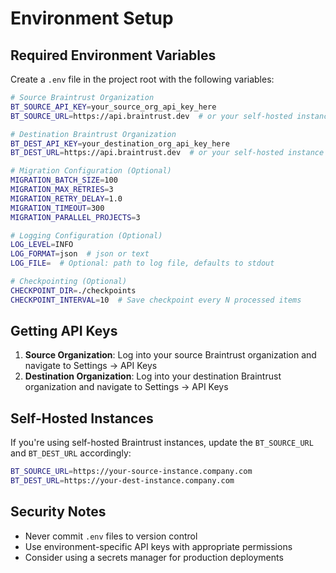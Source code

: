 # Environment Setup

## Required Environment Variables

Create a `.env` file in the project root with the following variables:

```bash
# Source Braintrust Organization
BT_SOURCE_API_KEY=your_source_org_api_key_here
BT_SOURCE_URL=https://api.braintrust.dev  # or your self-hosted instance

# Destination Braintrust Organization  
BT_DEST_API_KEY=your_destination_org_api_key_here
BT_DEST_URL=https://api.braintrust.dev  # or your self-hosted instance

# Migration Configuration (Optional)
MIGRATION_BATCH_SIZE=100
MIGRATION_MAX_RETRIES=3
MIGRATION_RETRY_DELAY=1.0
MIGRATION_TIMEOUT=300
MIGRATION_PARALLEL_PROJECTS=3

# Logging Configuration (Optional)
LOG_LEVEL=INFO
LOG_FORMAT=json  # json or text
LOG_FILE=  # Optional: path to log file, defaults to stdout

# Checkpointing (Optional)
CHECKPOINT_DIR=./checkpoints
CHECKPOINT_INTERVAL=10  # Save checkpoint every N processed items
```

## Getting API Keys

1. **Source Organization**: Log into your source Braintrust organization and navigate to Settings → API Keys
2. **Destination Organization**: Log into your destination Braintrust organization and navigate to Settings → API Keys

## Self-Hosted Instances

If you're using self-hosted Braintrust instances, update the `BT_SOURCE_URL` and `BT_DEST_URL` accordingly:

```bash
BT_SOURCE_URL=https://your-source-instance.company.com
BT_DEST_URL=https://your-dest-instance.company.com
```

## Security Notes

- Never commit `.env` files to version control
- Use environment-specific API keys with appropriate permissions
- Consider using a secrets manager for production deployments 